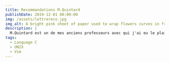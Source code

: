```yaml
---
title: Recommandations M.Quintard
publishDate: 2019-12-01 00:00:00
img: /assets/lettrereco.jpg
img_alt: A bright pink sheet of paper used to wrap flowers curves in front of rich blue background
description: |
  M.Quintard est un de mes anciens professeurs avec qui j'ai eu le plaisir d'étudier durant ma troisième année de Bachelor.
tags:
  - Language C
  - UNIX
  - Vim
---
```


